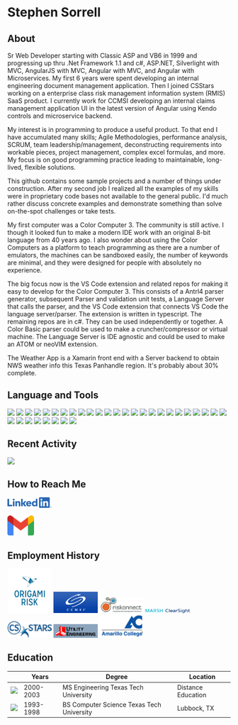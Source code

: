 # Stephen Sorrell

## About

Sr Web Developer starting with Classic ASP and VB6 in 1999 and progressing up thru .Net Framework 1.1 and c#, ASP.NET, Silverlight with MVC, AngularJS with MVC, Angular with MVC, and Angular with Microservices.  My first 6 years were spent developing an internal engineering document management application.  Then I joined CSStars working on a enterprise class risk management information system (RMIS) SaaS product.  I currently work for CCMSI developing an internal claims management application UI in the latest version of Angular using Kendo controls and microservice backend.

My interest is in programming to produce a useful product.  To that end I have accumulated many skills; Agile Methodologies, performance analysis, SCRUM, team leadership/management, deconstructing requirements into workable pieces, project management, complex excel formulas, and more.  My focus is on good programming practice leading to maintainable, long-lived, flexible solutions.

This github contains some sample projects and a number of things under construction.  After my second job I realized all the examples of my skills were in proprietary code bases not available to the general public.  I'd much rather discuss concrete examples and demonstrate something than solve on-the-spot challenges or take tests.

My first computer was a Color Computer 3.  The community is still active.  I though it looked fun to make a modern IDE work with an original 8-bit language from 40 years ago.  I also wonder about using the Color Computers as a platform to teach programming as there are a number of emulators, the machines can be sandboxed easily, the number of keywords are minimal, and they were designed for people with absolutely no experience.

The big focus now is the VS Code extension and related repos for making it easy to develop for the Color Computer 3. This consists of a Antrl4 parser generator, subsequent Parser and validation unit tests, a Language Server that calls the parser, and the VS Code extension that connects VS Code the language server/parser.  The extension is written in typescript.  The remaining repos are in c#.  They can be used independently or together.  A Color Basic parser could be used to make a cruncher/compressor or virtual machine.  The Language Server is IDE agnostic and could be used to make an ATOM or neoVIM extension.

The Weather App is a Xamarin front end with a Server backend to obtain NWS weather info this Texas Panhandle region.  It's probably about 30% complete.

## Language and Tools

![](https://img.shields.io/badge/HTML-239120?style=for-the-badge&logo=html5&logoColor=white)
![](https://img.shields.io/badge/JavaScript-F7DF1E?style=for-the-badge&logo=javascript&logoColor=black)
![](https://img.shields.io/badge/Node.js-43853D?style=for-the-badge&logo=node.js&logoColor=white)
![](https://img.shields.io/badge/CSS3-1572B6?style=for-the-badge&logo=css3&logoColor=white)
![](https://img.shields.io/badge/Sass-CC6699?style=for-the-badge&logo=sass&logoColor=white)
![](https://img.shields.io/badge/Xamarin-3498DB?style=for-the-badge&logo=xamarin&logoColor=white)
![](https://img.shields.io/badge/C%23-239120?style=for-the-badge&logo=c-sharp&logoColor=white)
![](https://img.shields.io/badge/TypeScript-007ACC?style=for-the-badge&logo=typescript&logoColor=white)
![](https://img.shields.io/badge/Angular-DD0031?style=for-the-badge&logo=angular&logoColor=white)
![](https://img.shields.io/badge/AngularJS-E23237?style=for-the-badge&logo=angularjs&logoColor=white)
![](https://img.shields.io/badge/SQL-yellow?style=for-the-badge&logo=sql&logoColor=white)
![](https://img.shields.io/badge/VBScript-green?style=for-the-badge&logo=vbscript&logoColor=white)
![](https://img.shields.io/badge/Farpoint-orange?style=for-the-badge&logo=farpoint&logoColor=white)
![](https://img.shields.io/badge/excel-blue?style=for-the-badge&logo=microsoftexcel&logoColor=white)
![](https://img.shields.io/badge/silverlight-grey?style=for-the-badge&logo=silverlight&logoColor=white)
![](https://img.shields.io/badge/.NET-5C2D91?style=for-the-badge&logo=dotnet&logoColor=white)
![](https://img.shields.io/badge/color_computer_3-blue?style=for-the-badge&logo=tandy&logoColor=white)
![](https://img.shields.io/badge/oracle-grey?style=for-the-badge&logo=oracle&logoColor=white)
![](https://img.shields.io/badge/asp-purple?style=for-the-badge&logo=asp&logoColor=white)
![](https://img.shields.io/badge/visual_basic-blue?style=for-the-badge&logo=microsoft&logoColor=white)
![](https://img.shields.io/badge/installshield_X-yellow?style=for-the-badge&logo=installshield&logoColor=white)
![](https://img.shields.io/badge/nunit-green?style=for-the-badge&logo=nunit&logoColor=white)
![](https://img.shields.io/badge/xamarin-blue?style=for-the-badge&logo=xamarin&logoColor=white)
![](https://img.shields.io/badge/jira-orange?style=for-the-badge&logo=jira&logoColor=white)
![](https://img.shields.io/badge/agile-yellow?style=for-the-badge&logo=agile&logoColor=white)
![](https://img.shields.io/badge/TeamCity-blue?style=for-the-badge&logo=teamcity&logoColor=white)
![](https://img.shields.io/badge/vs_code-blue?style=for-the-badge&logo=visual-studio-code&logoColor=white)
![](https://img.shields.io/badge/visual_interdev-red?style=for-the-badge&logo=visual-interdev&logoColor=white)
![](https://img.shields.io/badge/visual_studio-g?style=for-the-badge&logo=visual-studio&logoColor=white)
![](https://img.shields.io/badge/ajax-pink?style=for-the-badge&logo=ajax&logoColor=white)
![](https://img.shields.io/badge/git-blue?style=for-the-badge&logo=git&logoColor=white)
![](https://img.shields.io/badge/subversion-purple?style=for-the-badge&logo=subversion&logoColor=white)
![](https://img.shields.io/badge/antlr4-orange?style=for-the-badge&logo=antrl4&logoColor=white)

## Recent Activity

![](https://github-readme-stats.vercel.app/api?username=ssorrrell&theme=light)

## How to Reach Me

[![name](https://raw.githubusercontent.com/ssorrrell/ssorrrell/main/LI-Logo.png)](https://www.linkedin.com/in/stephen-sorrell)

[![name](https://raw.githubusercontent.com/ssorrrell/ssorrrell/main/Gmail_2020.png)](mailto:ssorrrell@gmail.com)

## Employment History


<img src="https://raw.githubusercontent.com/ssorrrell/ssorrrell/main/origami%20logo.jpg" width="100">

<img src="https://raw.githubusercontent.com/ssorrrell/ssorrrell/main/CCMSI-logo-bar-box1.png" width="100">

<img src="https://raw.githubusercontent.com/ssorrrell/ssorrrell/main/RiskonnectLogo.jpg" width="100">

<img src="https://raw.githubusercontent.com/ssorrrell/ssorrrell/main/Marsh-ClearSight.png" width="100">

<img src="https://raw.githubusercontent.com/ssorrrell/ssorrrell/main/csstarslogonew3.gif" width="100">

<img src="https://raw.githubusercontent.com/ssorrrell/ssorrrell/main/ueswirl_2001.gif" width="100">

<img src="https://raw.githubusercontent.com/ssorrrell/ssorrrell/main/Amarillo%20College%20Logo.png" width="100">

## Education

|  | Years | Degree | Location |
|---|---|---|---|
| <img src="https://www.depts.ttu.edu/_ttu-template/2017/img/dbl__T.svg" width="50"> | 2000-2003 | MS Engineering Texas Tech University | Distance Education |
| <img src="https://www.depts.ttu.edu/_ttu-template/2017/img/dbl__T.svg" width="50"> | 1993-1998 | BS Computer Science Texas Tech University | Lubbock, TX |

